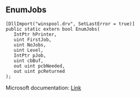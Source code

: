 ## EnumJobs

```
[DllImport("winspool.drv", SetLastError = true)]
public static extern bool EnumJobs(
   IntPtr hPrinter,
   uint FirstJob,
   uint NoJobs,
   uint Level,
   IntPtr pJob,
   uint cbBuf,
   out uint pcbNeeded,
   out uint pcReturned
);
```

Microsoft documentation: [Link](https://learn.microsoft.com/en-us/windows/win32/printdocs/enumjobs)
